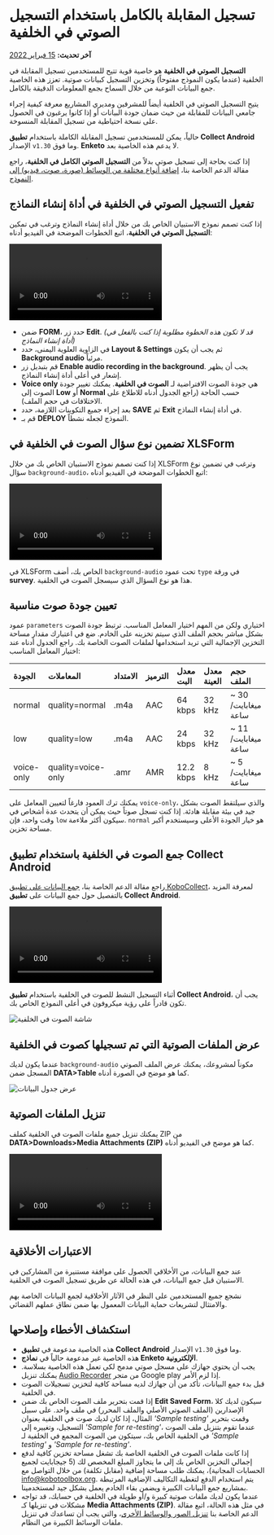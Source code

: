 # تسجيل المقابلة بالكامل باستخدام التسجيل الصوتي في الخلفية

**آخر تحديث:**
<a href="https://github.com/kobotoolbox/docs/blob/511ea4cb3c698a4b45e7c2b4efd1af4e356e811f/source/recording-interviews.md" class="reference">15
فبراير 2022</a>

**التسجيل الصوتي في الخلفية** هو خاصية قوية تتيح للمستخدمين تسجيل المقابلة في الخلفية (عندما يكون النموذج مفتوحاً) وتخزين التسجيل كبيانات صوتية. تعزز هذه الخاصية جمع البيانات النوعية من خلال السماح بجمع المعلومات الدقيقة بالكامل.

يتيح التسجيل الصوتي في الخلفية أيضاً للمشرفين ومديري المشاريع معرفة كيفية إجراء جامعي البيانات للمقابلة من حيث ضمان جودة البيانات أو إذا كانوا يرغبون في الحصول على نسخة احتياطية من تسجيل المقابلة المنسوخة.

حالياً، يمكن للمستخدمين تسجيل المقابلة الكاملة باستخدام **تطبيق Collect Android** الإصدار `v1.30` وما فوق. **Enketo** لا يدعم هذه الخاصية بعد.

<p class="note">
  إذا كنت بحاجة إلى تسجيل صوتي بدلاً من <strong>التسجيل الصوتي الكامل في الخلفية</strong>، راجع مقالة الدعم الخاصة بنا،
  <a class="reference" href="media.html"
    >إضافة أنواع مختلفة من الوسائط (صورة، صوت، فيديو) إلى النموذج</a
  >.
</p>

## تفعيل التسجيل الصوتي في الخلفية في أداة إنشاء النماذج

إذا كنت تصمم نموذج الاستبيان الخاص بك من خلال أداة إنشاء النماذج وترغب في تمكين **التسجيل الصوتي في الخلفية**، اتبع الخطوات الموضحة في الفيديو أدناه:

<video controls>
  <source
    src="./_static/files/recording_interviews/activating_background_audio_recording_UI.mp4"
    type="video/mp4"
  />
</video>

-   ضمن **FORM**، حدد زر **Edit**. _(قد لا تكون هذه الخطوة مطلوبة إذا كنت بالفعل في أداة إنشاء النماذج)_
-   في الزاوية العلوية اليمنى، حدد **Layout & Settings** ثم يجب أن يكون **Background audio** مرئياً.
-   قم بتبديل زر **Enable audio recording in the background**. يجب أن يظهر إشعار في أعلى أداة إنشاء النماذج.
-   **Voice only** هي جودة الصوت الافتراضية لـ **الصوت في الخلفية**. يمكنك تغيير جودة الصوت إلى **Low** أو **Normal** حسب الحاجة (راجع الجدول أدناه للاطلاع على الاختلافات في حجم الملف).
-   بعد إجراء جميع التكوينات اللازمة، حدد **SAVE** ثم **Exit** في أداة إنشاء النماذج.
-   قم بـ **DEPLOY** النموذج لجعله نشطاً.

## تضمين نوع سؤال الصوت في الخلفية في XLSForm

إذا كنت تصمم نموذج الاستبيان الخاص بك من خلال XLSForm وترغب في تضمين نوع سؤال `background-audio`، اتبع الخطوات الموضحة في الفيديو أدناه:

<video controls>
  <source
    src="./_static/files/recording_interviews/including_background_audio_question_type_xlsform.mp4"
    type="video/mp4"
  />
</video>

في XLSForm الخاص بك، أضف `background-audio` تحت عمود `type` في ورقة **survey**. هذا هو نوع السؤال الذي سيسجل الصوت في الخلفية.

## تعيين جودة صوت مناسبة

عمود `parameters` اختياري ولكن من المهم اختيار المعامل المناسب. ترتبط جودة الصوت بشكل مباشر بحجم الملف الذي سيتم تخزينه على الخادم. ضع في اعتبارك مقدار مساحة التخزين الإجمالية التي تريد استخدامها لملفات الصوت الخاصة بك. راجع الجدول أدناه عند اختيار المعامل المناسب:

| الجودة     | المعاملات             | الامتداد | الترميز | معدل البت | معدل العينة | حجم الملف       |
| :--------- | :-------------------- | :------- | :------ | :------- | :---------- | :-------------- |
| normal     | quality=normal        | .m4a     | AAC     | 64 kbps  | 32 kHz      | ~ 30 ميغابايت/ساعة |
| low        | quality=low           | .m4a     | AAC     | 24 kbps  | 32 kHz      | ~ 11 ميغابايت/ساعة |
| voice-only | quality=voice-only    | .amr     | AMR     | 12.2 kbps| 8 kHz       | ~ 5 ميغابايت/ساعة  |

يمكنك ترك العمود فارغاً لتعيين المعامل على `voice-only`، والذي سيلتقط الصوت بشكل جيد في بيئة مقابلة هادئة. إذا كنت تسجل صوتاً حيث يمكن أن يتحدث عدة أشخاص في وقت واحد، فإن `low` سيكون أكثر ملاءمة. `normal` هو خيار الجودة الأعلى وسيستخدم أكبر مساحة تخزين.

## جمع الصوت في الخلفية باستخدام تطبيق Collect Android

راجع مقالة الدعم الخاصة بنا،
[جمع البيانات على تطبيق KoboCollect](kobocollect_on_android_latest.md)، لمعرفة المزيد بالتفصيل حول جمع البيانات على **تطبيق Collect Android**.

<video controls>
  <source
    src="./_static/files/recording_interviews/collecting_data_with_background_audio_in_collect_app.mp4"
    type="video/mp4"
  />
</video>

أثناء التسجيل النشط للصوت في الخلفية باستخدام **تطبيق Collect Android**، يجب أن تكون قادراً على رؤية ميكروفون في أعلى النموذج الخاص بك.

![شاشة الصوت في الخلفية](/images/recording_interviews/background_audio_screen.jpg)

## عرض الملفات الصوتية التي تم تسجيلها كصوت في الخلفية

عندما يكون لديك `background-audio` مكوناً لمشروعك، يمكنك عرض الملف الصوتي المسجل ضمن **DATA>Table** كما هو موضح في الصورة أدناه.

![عرض جدول البيانات](/images/recording_interviews/data_table_view.png)

## تنزيل الملفات الصوتية

يمكنك تنزيل جميع ملفات الصوت في الخلفية كملف ZIP من **DATA>Downloads>Media Attachments (ZIP)** كما هو موضح في الفيديو أدناه.

<video controls>
  <source
    src="./_static/files/recording_interviews/downloading_audio_files_that_were_recorded_as_background_audio.mp4"
    type="video/mp4"
  />
</video>

## الاعتبارات الأخلاقية

عند جمع البيانات، من الأخلاقي الحصول على موافقة مستنيرة من المشاركين في الاستبيان قبل جمع البيانات، في هذه الحالة عن طريق تسجيل الصوت في الخلفية.

<p class="note">
  نشجع جميع المستخدمين على النظر في الآثار الأخلاقية لجمع البيانات الخاصة بهم والامتثال لتشريعات حماية البيانات المعمول بها ضمن نطاق عملهم القضائي.
</p>

## استكشاف الأخطاء وإصلاحها

-   هذه الخاصية مدعومة في **تطبيق Collect Android** الإصدار `v1.30` وما فوق.
-   هذه الخاصية غير مدعومة حالياً في **نماذج Enketo الإلكترونية**.
-   يجب أن يحتوي جهازك على مسجل صوتي مدمج لكي تعمل هذه الخاصية بسلاسة. يمكنك تنزيل
    [Audio Recorder](https://play.google.com/store/apps/details?id=com.github.axet.audiorecorder)
    من متجر Google play إذا لزم الأمر.
-   قبل بدء جمع البيانات، تأكد من أن جهازك لديه مساحة كافية لتخزين تسجيلات الصوت في الخلفية.
-   إذا قمت بتحرير ملف الصوت الخاص بك ضمن **Edit Saved Form**، سيكون لديك كلا الإصدارين (الملف الصوتي الأصلي والملف المحرر) في ملف واحد. على سبيل المثال، إذا كان لديك صوت في الخلفية بعنوان _'Sample testing'_ وقمت بتحرير التسجيل، وتغييره إلى _'Sample for re-testing'_، عندما تقوم بتنزيل ملف الصوت في الخلفية الخاص بك، سيتكون من الصوت المجمع في الخلفية لـ _'Sample testing'_ و _'Sample for re-testing'_.
-   إذا كانت ملفات الصوت في الخلفية الخاصة بك تشغل مساحة تخزين كافية لدفع إجمالي التخزين الخاص بك إلى ما يتجاوز المبلغ المخصص لك (5 جيجابايت لجميع الحسابات المجانية)، يمكنك طلب مساحة إضافية (مقابل تكلفة) من خلال التواصل مع
    [info@kobotoolbox.org](mailto:info@kobotoolbox.org). يتم استخدام الدفع لتغطية التكاليف الإضافية المرتبطة بمشاريع جمع البيانات الكبيرة ويضمن بقاء الخادم يعمل بشكل جيد لمستخدمينا.
-   عندما يكون لديك ملفات صوتية كبيرة و/أو طويلة في الخلفية في حسابك، قد تواجه مشكلات في تنزيلها كـ **Media Attachments (ZIP)**. في مثل هذه الحالة، اتبع مقالة الدعم الخاصة بنا
    [تنزيل الصور والوسائط الأخرى](photo_download.md)، والتي يجب أن تساعدك في تنزيل ملفات الوسائط الكبيرة من النظام.